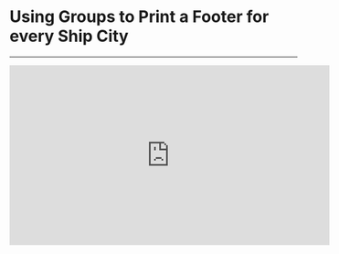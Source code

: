 ﻿# Using Groups to Print a Footer for every Ship City

---
<iframe width="560" height="315" src="https://www.youtube.com/embed/hqnUAz_GO_c?list=PL1DEQjXG2xnLss44EgCJq1bAM-Blgf2jd" frameborder="0" allowfullscreen></iframe>